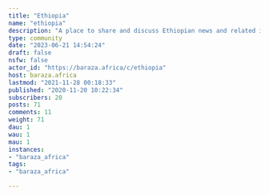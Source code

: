 ```yaml
---
title: "Ethiopia" 
name: "ethiopia"
description: "A place to share and discuss Ethiopian news and related issues. "
type: community
date: "2023-06-21 14:54:24"
draft: false
nsfw: false
actor_id: "https://baraza.africa/c/ethiopia"
host: baraza.africa
lastmod: "2021-11-28 00:18:33"
published: "2020-11-20 10:22:34"
subscribers: 20
posts: 71
comments: 11
weight: 71
dau: 1
wau: 1
mau: 1
instances:
- "baraza_africa"
tags: 
- "baraza_africa"

---
```

